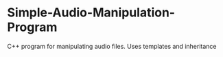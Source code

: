 # Simple-Audio-Manipulation-Program
C++ program for manipulating audio files. 
Uses templates and inheritance
